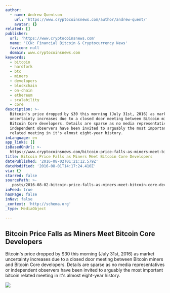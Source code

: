 ```yaml
---
author:
  - name: Andrew Quentson
    url: 'https://www.cryptocoinsnews.com/author/andrew-quent/'
    avatar: {}
related: []
publisher:
  url: 'https://www.cryptocoinsnews.com'
  name: 'CCN: Financial Bitcoin & Cryptocurrency News'
  favicon: null
  domain: www.cryptocoinsnews.com
keywords:
  - bitcoin
  - hardfork
  - btc
  - miners
  - developers
  - blockchain
  - on-chain
  - ethereum
  - scalability
  - core
description: >-
  Bitcoin's price dropped by $30 this morning (July 31st, 2016) as market
  uncertainty increases due to a closed door meeting between Bitcoin miners and
  Bitcoin Core developers. Details are sparse as no media representatives or
  independent observers have been invited to arguably the most important bitcoin
  related meeting in it's almost eight-year history.
inLanguage: en
app_links: []
isBasedOnUrl: >-
  https://www.cryptocoinsnews.com/bitcoin-price-falls-as-miners-meet-bitcoin-core-developers/
title: Bitcoin Price Falls as Miners Meet Bitcoin Core Developers
datePublished: '2016-08-02T01:21:12.579Z'
dateModified: '2016-08-01T14:17:24.410Z'
via: {}
starred: false
sourcePath: >-
  _posts/2016-08-02-bitcoin-price-falls-as-miners-meet-bitcoin-core-developers.md
inFeed: true
hasPage: false
inNav: false
_context: 'http://schema.org'
_type: MediaObject

---
```

<article style=""><h1>Bitcoin Price Falls as Miners Meet Bitcoin Core Developers</h1><p>Bitcoin's price dropped by $30 this morning (July 31st, 2016) as market uncertainty increases due to a closed door meeting between Bitcoin miners and Bitcoin Core developers. Details are sparse as no media representatives or independent observers have been invited to arguably the most important bitcoin related meeting in it's almost eight-year history.</p><img src="https://www.cryptocoinsnews.com/wp-content/uploads/2016/08/bitcoin-price-falls-as-miners-and-bitcoin-core-developers-hold-a-closed-door-meeting.jpg" /></article>